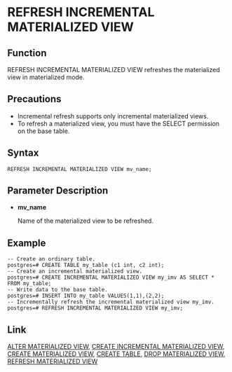 # REFRESH INCREMENTAL MATERIALIZED VIEW<a name="EN-US_TOPIC_0000001133256141"></a>

## Function<a name="en-us_topic_0283136612_en-us_topic_0237122161_en-us_topic_0059777447_s984b3ec2b84d48bb843629462288417b"></a>

REFRESH INCREMENTAL MATERIALIZED VIEW refreshes the materialized view in materialized mode.

## Precautions<a name="en-us_topic_0283136612_en-us_topic_0237122161_en-us_topic_0059777447_s3a6fd145e83b4e61a22dabdcf32ac282"></a>

-   Incremental refresh supports only incremental materialized views.
-   To refresh a materialized view, you must have the SELECT permission on the base table.

## Syntax<a name="en-us_topic_0283136612_en-us_topic_0237122161_en-us_topic_0059777447_sbe280a5c331e4b75969129444d341882"></a>

```
REFRESH INCREMENTAL MATERIALIZED VIEW mv_name;
```

## Parameter Description<a name="en-us_topic_0283136612_en-us_topic_0237122161_en-us_topic_0059777447_sf2fd7956e26c49a8ae566c80a0e8e1c0"></a>

-   **mv\_name**

    Name of the materialized view to be refreshed.


## Example<a name="en-us_topic_0283136612_en-us_topic_0237122161_en-us_topic_0059777447_s8a46083a59d940c3aaa2535b2f783645"></a>

```
-- Create an ordinary table.
postgres=# CREATE TABLE my_table (c1 int, c2 int);
-- Create an incremental materialized view.
postgres=# CREATE INCREMENTAL MATERIALIZED VIEW my_imv AS SELECT * FROM my_table;
-- Write data to the base table.
postgres=# INSERT INTO my_table VALUES(1,1),(2,2);
-- Incrementally refresh the incremental materialized view my_imv.
postgres=# REFRESH INCREMENTAL MATERIALIZED VIEW my_imv;
```

## Link<a name="en-us_topic_0283136612_section1922813315464"></a>

[ALTER MATERIALIZED VIEW](alter-materialized-view.md),  [CREATE INCREMENTAL MATERIALIZED VIEW](create-incremental-materialized-view.md),  [CREATE MATERIALIZED VIEW](create-materialized-view.md),  [CREATE TABLE](create-table.md),  [DROP MATERIALIZED VIEW](drop-materialized-view.md),  [REFRESH MATERIALIZED VIEW](refresh-materialized-view.md)

